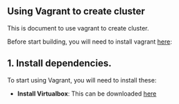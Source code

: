 ## Using Vagrant to create cluster

This is document to use vagrant to create cluster.

Before start building, you will need to install vagrant [here](https://developer.hashicorp.com/vagrant/downloads):

## 1. Install dependencies.

To start using Vagrant, you will need to install these:

- **Install Virtualbox**: This can be downloaded [here](https://www.virtualbox.org/wiki/Downloads)
